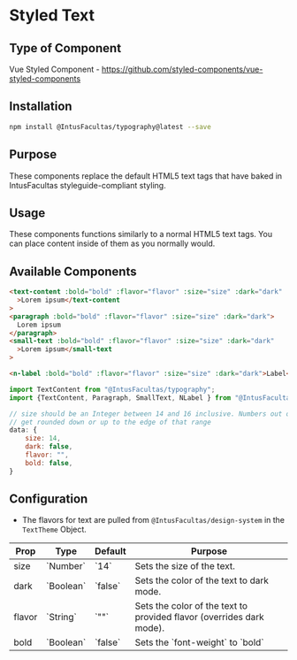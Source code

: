 # Styled Text

## Type of Component

Vue Styled Component - https://github.com/styled-components/vue-styled-components

## Installation

```bash
npm install @IntusFacultas/typography@latest --save
```

## Purpose

These components replace the default HTML5 text tags that have baked in IntusFacultas styleguide-compliant styling.

## Usage

These components functions similarly to a normal HTML5 text tags. You can place content inside of them as you normally would.

## Available Components

```html
<text-content :bold="bold" :flavor="flavor" :size="size" :dark="dark"
  >Lorem ipsum</text-content
>
<paragraph :bold="bold" :flavor="flavor" :size="size" :dark="dark">
  Lorem ipsum
</paragraph>
<small-text :bold="bold" :flavor="flavor" :size="size" :dark="dark"
  >Lorem ipsum</small-text
>

<n-label :bold="bold" :flavor="flavor" :size="size" :dark="dark">Label</n-label>
```

```javascript
import TextContent from "@IntusFacultas/typography";
import {TextContent, Paragraph, SmallText, NLabel } from "@IntusFacultas/typography";

// size should be an Integer between 14 and 16 inclusive. Numbers out of that range
// get rounded down or up to the edge of that range
data: {
    size: 14,
    dark: false,
    flavor: "",
    bold: false,
}
```

## Configuration

- The flavors for text are pulled from `@IntusFacultas/design-system` in the `TextTheme` Object.

<table>
    <thead>
        <tr>
            <th>Prop</th>
            <th>Type</th>
            <th>Default</th>
            <th>Purpose</th>
        </tr>
    </thead>
    <tbody>
        <tr>
            <td>size</td>
            <td>`Number`</td>
            <td>`14`</td>
            <td>Sets the size of the text.</td>
        </tr>
        <tr>
            <td>dark</td>
            <td>`Boolean`</td>
            <td>`false`</td>
            <td>Sets the color of the text to dark mode.</td>
        </tr>
        <tr>
            <td>flavor</td>
            <td>`String`</td>
            <td>`""`</td>
            <td>Sets the color of the text to provided flavor (overrides dark mode).</td>
        </tr>
        <tr>
            <td>bold</td>
            <td>`Boolean`</td>
            <td>`false`</td>
            <td>Sets the `font-weight` to `bold`</td>
        </tr>
    </tbody>
</table>
